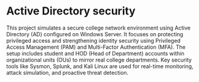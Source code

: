 # Active Directory security
This project simulates a secure college network environment using Active Directory (AD) configured on Windows Server. It focuses on protecting privileged access and strengthening identity security using Privileged Access Management (PAM) and Multi-Factor Authentication (MFA). The setup includes student and HOD (Head of Department) accounts within organizational units (OUs) to mirror real college departments. Key security tools like Sysmon, Splunk, and Kali Linux are used for real-time monitoring, attack simulation, and proactive threat detection.

